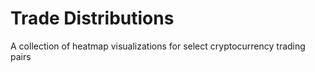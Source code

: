 # Trade Distributions

A collection of heatmap visualizations for select cryptocurrency trading pairs
